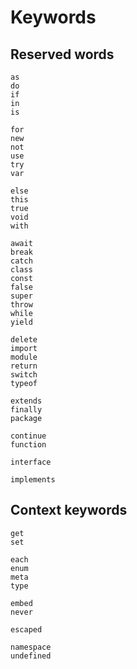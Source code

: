 # Keywords

## Reserved words

```plain
as
do
if
in
is

for
new
not
use
try
var

else
this
true
void
with

await
break
catch
class
const
false
super
throw
while
yield

delete
import
module
return
switch
typeof

extends
finally
package

continue
function

interface

implements
```

## Context keywords

```plain
get
set

each
enum
meta
type

embed
never

escaped

namespace
undefined
```